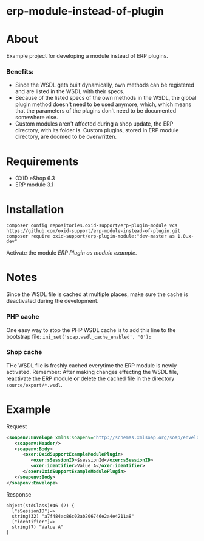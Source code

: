 # erp-module-instead-of-plugin

# About
Example project for developing a module instead of ERP plugins.

### Benefits:
- Since the WSDL gets built dynamically, own methods can be registered and are listed in the WSDL with their specs. 
- Because of the listed specs of the own methods in the WSDL, the global plugin method doesn't need to be used anymore, 
  which, which means that the parameters of the plugins don't need to be documented somewhere else.
- Custom modules aren't affected during a shop update, the ERP directory, with its folder is. Custom plugins, stored in 
ERP module directory, are doomed to be overwritten.
  

# Requirements
- OXID eShop 6.3
- ERP module 3.1


# Installation
```shell
composer config repositories.oxid-support/erp-plugin-module vcs https://github.com/oxid-support/erp-module-instead-of-plugin.git
composer require oxid-support/erp-plugin-module:"dev-master as 1.0.x-dev"
```
Activate the module _ERP Plugin as module example_.
# Notes

Since the WSDL file is cached at multiple places, make sure the cache is deactivated during the development.

### PHP cache
One easy way to stop the PHP WSDL cache is to add this line to the bootstrap file:
`ini_set('soap.wsdl_cache_enabled', '0');`  
  
### Shop cache
THe WSDL file is freshly cached everytime the ERP module is newly activated. Remember: After making changes effecting
the WSDL file, reactivate the ERP module **or** delete the cached file in the directory `source/export/*.wsdl`.

# Example

Request
```xml
<soapenv:Envelope xmlns:soapenv="http://schemas.xmlsoap.org/soap/envelope/" xmlns:oxer="http://localhost/modules/erp/OXERPService">
   <soapenv:Header/>
   <soapenv:Body>
      <oxer:OxidSupportExampleModulePlugin>
         <oxer:sSessionID>$sessionId</oxer:sSessionID>
         <oxer:identifier>Value A</oxer:identifier>
      </oxer:OxidSupportExampleModulePlugin>
   </soapenv:Body>
</soapenv:Envelope>
```

Response
```
object(stdClass)#46 (2) {
  ["sSessionID"]=>
  string(32) "a7f484ac86c02ab206746e2a4e4211a8"
  ["identifier"]=>
  string(7) "Value A"
}
```